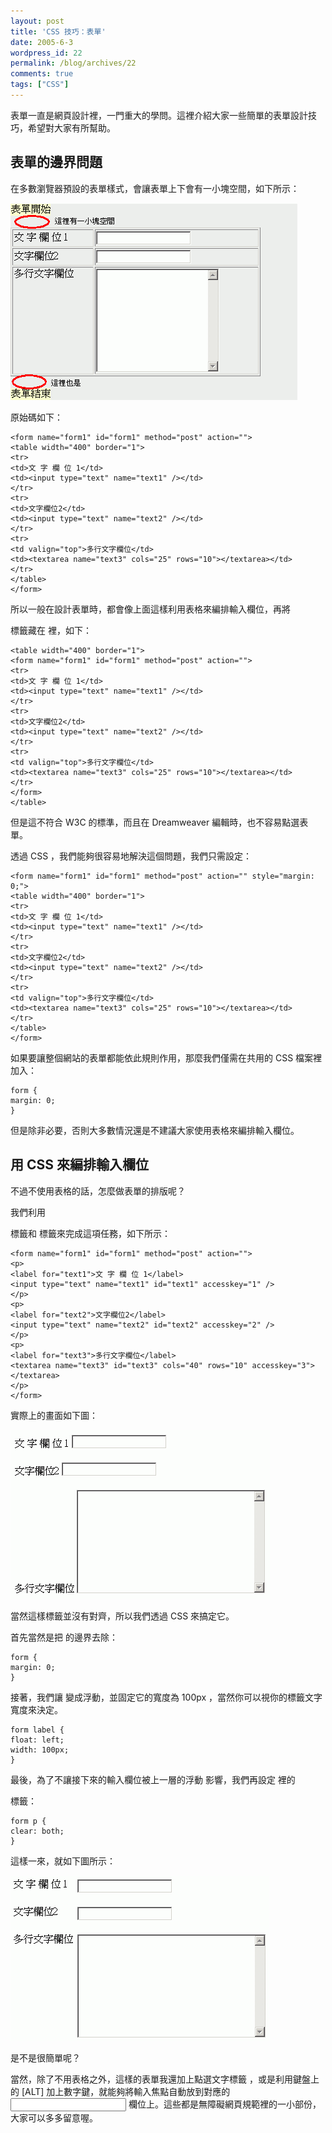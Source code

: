 ```yaml
---
layout: post
title: 'CSS 技巧：表單'
date: 2005-6-3
wordpress_id: 22
permalink: /blog/archives/22
comments: true
tags: ["CSS"]
---
```


表單一直是網頁設計裡，一門重大的學問。這裡介紹大家一些簡單的表單設計技巧，希望對大家有所幫助。

<!--more-->

## 表單的邊界問題

在多數瀏覽器預設的表單樣式，會讓表單上下會有一小塊空間，如下所示：

![](/resources/form/form1.gif)

原始碼如下：

```
<form name="form1" id="form1" method="post" action="">
<table width="400" border="1">
<tr>
<td>文 字 欄 位 1</td>
<td><input type="text" name="text1" /></td>
</tr>
<tr>
<td>文字欄位2</td>
<td><input type="text" name="text2" /></td>
</tr>
<tr>
<td valign="top">多行文字欄位</td>
<td><textarea name="text3" cols="25" rows="10"></textarea></td>
</tr>
</table>
</form>

```

所以一般在設計表單時，都會像上面這樣利用表格來編排輸入欄位，再將 <form> 標籤藏在 <table> 裡，如下： 

```
<table width="400" border="1">
<form name="form1" id="form1" method="post" action="">
<tr>
<td>文 字 欄 位 1</td>
<td><input type="text" name="text1" /></td>
</tr>
<tr>
<td>文字欄位2</td>
<td><input type="text" name="text2" /></td>
</tr>
<tr>
<td valign="top">多行文字欄位</td>
<td><textarea name="text3" cols="25" rows="10"></textarea></td>
</tr>
</form>
</table>

```

但是這不符合 W3C 的標準，而且在 Dreamweaver 編輯時，也不容易點選表單。

透過 CSS ，我們能夠很容易地解決這個問題，我們只需設定：

```
<form name="form1" id="form1" method="post" action="" style="margin: 0;">
<table width="400" border="1">
<tr>
<td>文 字 欄 位 1</td>
<td><input type="text" name="text1" /></td>
</tr>
<tr>
<td>文字欄位2</td>
<td><input type="text" name="text2" /></td>
</tr>
<tr>
<td valign="top">多行文字欄位</td>
<td><textarea name="text3" cols="25" rows="10"></textarea></td>
</tr>
</table>
</form>

```

如果要讓整個網站的表單都能依此規則作用，那麼我們僅需在共用的 CSS 檔案裡加入：

```
form {
margin: 0;
}

```

但是除非必要，否則大多數情況還是不建議大家使用表格來編排輸入欄位。

## 用 CSS 來編排輸入欄位

不過不使用表格的話，怎麼做表單的排版呢？

我們利用 <p> 標籤和 <label> 標籤來完成這項任務，如下所示：

```
<form name="form1" id="form1" method="post" action="">
<p>
<label for="text1">文 字 欄 位 1</label>
<input type="text" name="text1" id="text1" accesskey="1" />
</p>
<p>
<label for="text2">文字欄位2</label>
<input type="text" name="text2" id="text2" accesskey="2" />
</p>
<p>
<label for="text3">多行文字欄位</label>
<textarea name="text3" id="text3" cols="40" rows="10" accesskey="3"></textarea>
</p>
</form>

```

實際上的畫面如下圖：

![未套用 CSS 的表單示意圖](/resources/form/form2.gif) 

當然這樣標籤並沒有對齊，所以我們透過 CSS 來搞定它。

首先當然是把 <form> 的邊界去除：

```
form {
margin: 0;
}

```

接著，我們讓 <label> 變成浮動，並固定它的寬度為 100px ，當然你可以視你的標籤文字寬度來決定。

```
form label {
float: left;
width: 100px;
}

```

最後，為了不讓接下來的輸入欄位被上一層的浮動 <label> 影響，我們再設定 <form> 裡的 <p> 標籤： 

```
form p {
clear: both;
}

```

這樣一來，就如下圖所示：

![套用 CSS 後的表單示意圖](/resources/form/form3.gif)

是不是很簡單呢？

當然，除了不用表格之外，這樣的表單我還加上點選文字標籤 <label> ，或是利用鍵盤上的 [ALT] 加上數字鍵，就能夠將輸入焦點自動放到對應的 <input> 欄位上。這些都是無障礙網頁規範裡的一小部份，大家可以多多留意喔。
